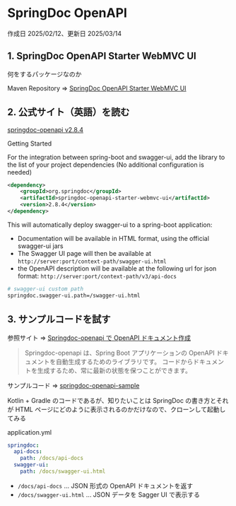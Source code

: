 # SpringDoc OpenAPI

作成日 2025/02/12、更新日 2025/03/14

## 1. SpringDoc OpenAPI Starter WebMVC UI

何をするパッケージなのか

Maven Repository => [SpringDoc OpenAPI Starter WebMVC UI](https://mvnrepository.com/artifact/org.springdoc/springdoc-openapi-starter-webmvc-ui)

## 2. 公式サイト（英語）を読む

[springdoc-openapi v2.8.4](https://springdoc.org/)

Getting Started

For the integration between spring-boot and swagger-ui, add the library to the list of your project dependencies (No additional configuration is needed)

```xml
<dependency>
    <groupId>org.springdoc</groupId>
    <artifactId>springdoc-openapi-starter-webmvc-ui</artifactId>
    <version>2.8.4</version>
</dependency>
```

This will automatically deploy swagger-ui to a spring-boot application:

- Documentation will be available in HTML format, using the official swagger-ui jars
- The Swagger UI page will then be available at `http://server:port/context-path/swagger-ui.html`
- the OpenAPI description will be available at the following url for json format: `http://server:port/context-path/v3/api-docs`

```bash
# swagger-ui custom path
springdoc.swagger-ui.path=/swagger-ui.html
```

## 3. サンプルコードを試す

参照サイト => [Springdoc-openapi で OpenAPI ドキュメント作成](https://zenn.dev/rehabforjapan/articles/488bc5c185551f)

> Springdoc-openapi は、Spring Boot アプリケーションの OpenAPI ドキュメントを自動生成するためのライブラリです。
> コードからドキュメントを生成するため、常に最新の状態を保つことができます。

サンプルコード => [springdoc-openapi-sample](https://github.com/shota-shishido/springdoc-openapi-sample)

Kotlin + Gradle のコードであるが、知りたいことは SpringDoc の書き方とそれが HTML ページにどのように表示されるのかだけなので、クローンして起動してみる

application.yml

```yaml
springdoc:
  api-docs:
    path: /docs/api-docs
  swagger-ui:
    path: /docs/swagger-ui.html
```

- `/docs/api-docs` ... JSON 形式の OpenAPI ドキュメントを返す
- `/docs/swagger-ui.html` ... JSON データを Sagger UI で表示する
